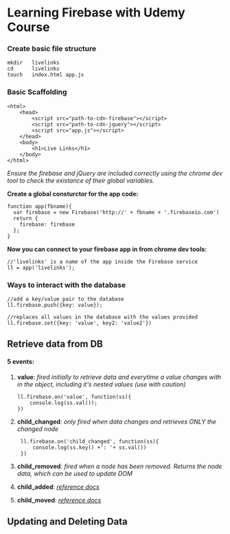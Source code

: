 # Learning Firebase with Udemy Course

### Create basic file structure

	mkdir 	livelinks
	cd 		livelinks
	touch 	index.html app.js

### Basic Scaffolding

	<html>
		<head>
			<script src="path-to-cdn-firebase"></script>
			<script src="path-to-cdn-jquery"></script>
			<script src="app.js"></script>
		</head>
		<body>
			<h1>Live Links</h1>
		</body>
	</html>

*Ensure the firebase and jQuery are included correctly using the chrome dev tool to check the existance of their global variables.*

__Create a global consturctor for the app code:__

	function app(fbname){
	  var firebase = new Firebase('http://' + fbname + '.firebaseio.com')
	  return {
	    firebase: firebase
	  };
	}

__Now you can connect to your firebase app in from chrome dev tools:__
	
	//'livelinks' is a name of the app inside the Firebase service
	ll = app('livelinks');
	
### Ways to interact with the database
	
	//add a key/value pair to the database
	ll.firebase.push({key: value});
	
	//replaces all values in the database with the values provided
	ll.firebase.set({key: 'value', key2: 'value2'})
	
## Retrieve data from DB
	
#### 5 events:
1. 	__value__: *fired initially to retrieve data and everytime a value changes with in the object, including it's nested values (use with caution)*

		ll.firebase.on('value', function(ss){
			console.log(ss.val());
		})

2. __child_changed__: *only fired when data changes and retrieves ONLY the changed node*
		
		ll.firebase.on('child_changed', function(ss){
			console.log(ss.key() +': '+ ss.val())
		})

3. __child_removed__: *fired when a node has been removed. Returns the node data, which can be used to update DOM*

4. __child_added__: *[reference docs](https://www.firebase.com/docs/web/api/query/on.html)*

5. __child_moved__: *[reference docs](https://www.firebase.com/docs/web/api/query/on.html)*

## Updating and Deleting Data

